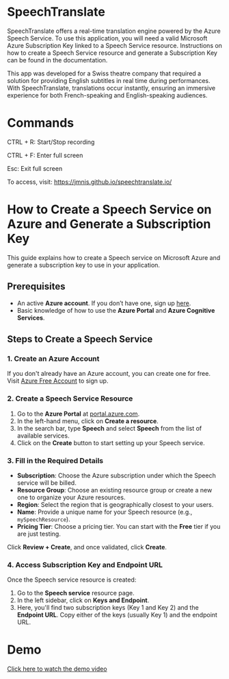 # SpeechTranslate
SpeechTranslate offers a real-time translation engine powered by the Azure Speech Service. To use this application, you will need a valid Microsoft Azure Subscription Key linked to a Speech Service resource. Instructions on how to create a Speech Service resource and generate a Subscription Key can be found in the documentation.

This app was developed for a Swiss theatre company that required a solution for providing English subtitles in real time during performances. With SpeechTranslate, translations occur instantly, ensuring an immersive experience for both French-speaking and English-speaking audiences.

# Commands
CTRL + R: Start/Stop recording

CTRL + F: Enter full screen

Esc: Exit full screen

To access, visit: https://jmnis.github.io/speechtranslate.io/

# How to Create a Speech Service on Azure and Generate a Subscription Key

This guide explains how to create a Speech service on Microsoft Azure and generate a subscription key to use in your application.

## Prerequisites

- An active **Azure account**. If you don’t have one, sign up [here](https://azure.microsoft.com/en-us/free/).
- Basic knowledge of how to use the **Azure Portal** and **Azure Cognitive Services**.

## Steps to Create a Speech Service

### 1. **Create an Azure Account**
If you don't already have an Azure account, you can create one for free. Visit [Azure Free Account](https://azure.microsoft.com/en-us/free/) to sign up.

### 2. **Create a Speech Service Resource**

1. Go to the **Azure Portal** at [portal.azure.com](https://portal.azure.com/).
2. In the left-hand menu, click on **Create a resource**.
3. In the search bar, type **Speech** and select **Speech** from the list of available services.
4. Click on the **Create** button to start setting up your Speech service.

### 3. **Fill in the Required Details**

- **Subscription**: Choose the Azure subscription under which the Speech service will be billed.
- **Resource Group**: Choose an existing resource group or create a new one to organize your Azure resources.
- **Region**: Select the region that is geographically closest to your users.
- **Name**: Provide a unique name for your Speech resource (e.g., `mySpeechResource`).
- **Pricing Tier**: Choose a pricing tier. You can start with the **Free** tier if you are just testing.
  
Click **Review + Create**, and once validated, click **Create**.

### 4. **Access Subscription Key and Endpoint URL**

Once the Speech service resource is created:

1. Go to the **Speech service** resource page.
2. In the left sidebar, click on **Keys and Endpoint**.
3. Here, you'll find two subscription keys (Key 1 and Key 2) and the **Endpoint URL**. Copy either of the keys (usually Key 1) and the endpoint URL.

# Demo
[Click here to watch the demo video](https://drive.google.com/file/d/XXXXX/view?usp=sharing)
